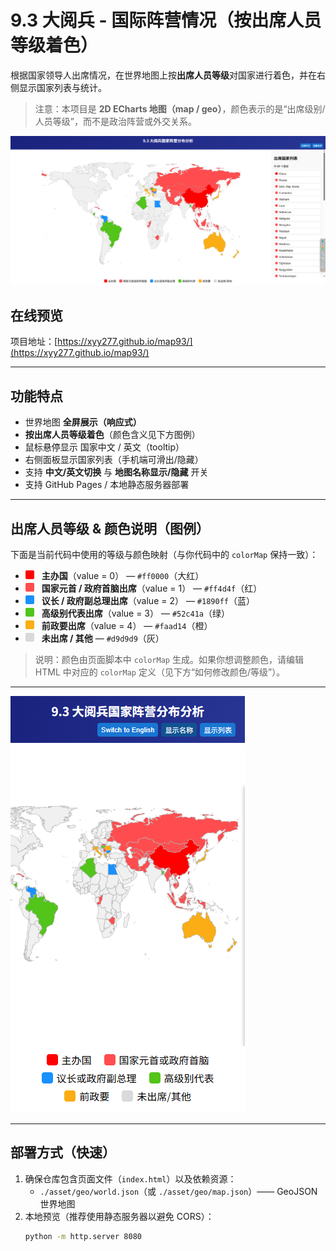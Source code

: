 # 9.3 大阅兵 - 国际阵营情况（按出席人员等级着色）

根据国家领导人出席情况，在世界地图上按**出席人员等级**对国家进行着色，并在右侧显示国家列表与统计。

> 注意：本项目是 **2D ECharts 地图（map / geo）**，颜色表示的是“出席级别/人员等级”，而不是政治阵营或外交关系。

![Web页面效果预览](asset/screenshot.png)

## 在线预览

项目地址：[https://xyy277.github.io/map93/](https://xyy277.github.io/map93/)

---

## 功能特点

- 世界地图 **全屏展示（响应式）**  
- **按出席人员等级着色**（颜色含义见下方图例）  
- 鼠标悬停显示 国家中文 / 英文（tooltip）  
- 右侧面板显示国家列表（手机端可滑出/隐藏）  
- 支持 **中文/英文切换** 与 **地图名称显示/隐藏** 开关  
- 支持 GitHub Pages / 本地静态服务器部署

---

## 出席人员等级 & 颜色说明（图例）

下面是当前代码中使用的等级与颜色映射（与你代码中的 `colorMap` 保持一致）：

- <span style="display:inline-block;width:14px;height:14px;background:#ff0000;border-radius:2px;margin-right:8px;"></span> **主办国**（value = 0） — `#ff0000`（大红）  
- <span style="display:inline-block;width:14px;height:14px;background:#ff4d4f;border-radius:2px;margin-right:8px;"></span> **国家元首 / 政府首脑出席**（value = 1） — `#ff4d4f`（红）  
- <span style="display:inline-block;width:14px;height:14px;background:#1890ff;border-radius:2px;margin-right:8px;"></span> **议长 / 政府副总理出席**（value = 2） — `#1890ff`（蓝）  
- <span style="display:inline-block;width:14px;height:14px;background:#52c41a;border-radius:2px;margin-right:8px;"></span> **高级别代表出席**（value = 3） — `#52c41a`（绿）  
- <span style="display:inline-block;width:14px;height:14px;background:#faad14;border-radius:2px;margin-right:8px;"></span> **前政要出席**（value = 4） — `#faad14`（橙）  
- <span style="display:inline-block;width:14px;height:14px;background:#d9d9d9;border-radius:2px;margin-right:8px;"></span> **未出席 / 其他** — `#d9d9d9`（灰）

> 说明：颜色由页面脚本中 `colorMap` 生成。如果你想调整颜色，请编辑 HTML 中对应的 `colorMap` 定义（见下方“如何修改颜色/等级”）。

---

![移动端页面效果预览](asset/app.png)

---

## 部署方式（快速）

1. 确保仓库包含页面文件（`index.html`）以及依赖资源：
   - `./asset/geo/world.json`（或 `./asset/geo/map.json`）—— GeoJSON 世界地图
2. 本地预览（推荐使用静态服务器以避免 CORS）：
   ```bash
   python -m http.server 8080
